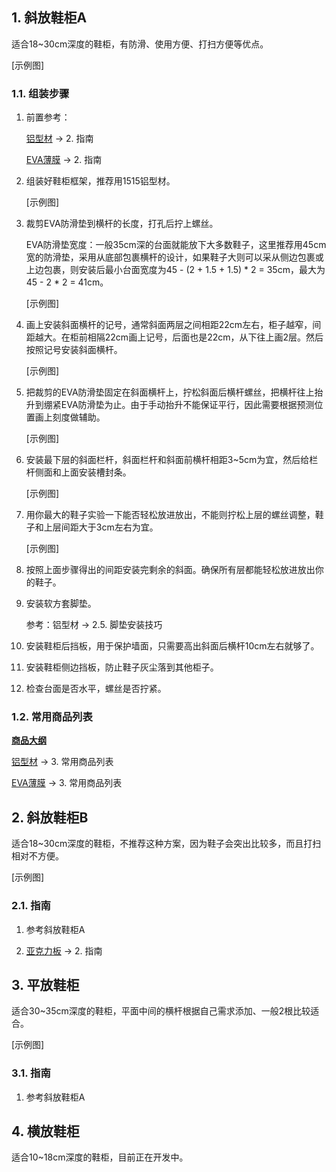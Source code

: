 ## 1. 斜放鞋柜A

适合18~30cm深度的鞋柜，有防滑、使用方便、打扫方便等优点。

[示例图]

### 1.1. 组装步骤

1. 前置参考：
    
    [铝型材](./铝型材.md) -> 2. 指南
    
    [EVA薄膜](./EVA薄膜.md) -> 2. 指南

2. 组装好鞋柜框架，推荐用1515铝型材。

    [示例图]

3. 裁剪EVA防滑垫到横杆的长度，打孔后拧上螺丝。

    EVA防滑垫宽度：一般35cm深的台面就能放下大多数鞋子，这里推荐用45cm宽的防滑垫，采用从底部包裹横杆的设计，如果鞋子大则可以采从侧边包裹或上边包裹，则安装后最小台面宽度为45 - (2 + 1.5 + 1.5) \* 2 = 35cm，最大为 45 - 2 \* 2 = 41cm。

    [示例图]

4. 画上安装斜面横杆的记号，通常斜面两层之间相距22cm左右，柜子越窄，间距越大。在柜前相隔22cm画上记号，后面也是22cm，从下往上画2层。然后按照记号安装斜面横杆。

    [示例图]

5. 把裁剪的EVA防滑垫固定在斜面横杆上，拧松斜面后横杆螺丝，把横杆往上抬升到绷紧EVA防滑垫为止。由于手动抬升不能保证平行，因此需要根据预测位置画上刻度做辅助。

    [示例图]

6. 安装最下层的斜面栏杆，斜面栏杆和斜面前横杆相距3\~5cm为宜，然后给栏杆侧面和上面安装槽封条。

    [示例图]

7. 用你最大的鞋子实验一下能否轻松放进放出，不能则拧松上层的螺丝调整，鞋子和上层间距大于3cm左右为宜。

    [示例图]

8. 按照上面步骤得出的间距安装完剩余的斜面。确保所有层都能轻松放进放出你的鞋子。

9. 安装软方套脚垫。

    参考：铝型材 -> 2.5. 脚垫安装技巧

10. 安装鞋柜后挡板，用于保护墙面，只需要高出斜面后横杆10cm左右就够了。

11. 安装鞋柜侧边挡板，防止鞋子灰尘落到其他柜子。

12. 检查台面是否水平，螺丝是否拧紧。

### 1.2. 常用商品列表

**[商品大纲](../商品大纲.md)**

[铝型材](./铝型材.md) -> 3. 常用商品列表

[EVA薄膜](./EVA薄膜.md) -> 3. 常用商品列表

## 2. 斜放鞋柜B

适合18~30cm深度的鞋柜，不推荐这种方案，因为鞋子会突出比较多，而且打扫相对不方便。

[示例图]

### 2.1. 指南

1. 参考斜放鞋柜A

2. [亚克力板](./亚克力板.md) -> 2. 指南

## 3. 平放鞋柜

适合30~35cm深度的鞋柜，平面中间的横杆根据自己需求添加、一般2根比较适合。

[示例图]

### 3.1. 指南

1. 参考斜放鞋柜A

## 4. 横放鞋柜

适合10~18cm深度的鞋柜，目前正在开发中。
